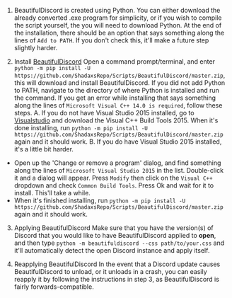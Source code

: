 1. BeautifulDiscord is created using Python. You can either download the already converted .exe program for simplicity, or if you wish to compile the script yourself, the you will need to download Python.
At the end of the installation, there should be an option that says something along the lines of `Add to PATH`. If you don't check this, it'll make a future step slightly harder.

2. Install [BeautifulDiscord](https://github.com/ShadaxsRepo/Scripts/BeautifulDiscord)
Open a command prompt/terminal, and enter `python -m pip install -U https://github.com/ShadaxsRepo/Scripts/BeautifulDiscord/master.zip`, this will download and install BeautifulDiscord.
If you did not add Python to PATH, navigate to the directory of where Python is installed and run the command.
If you get an error while installing that says something along the lines of `Microsoft Visual C++ 14.0 is required`, follow these steps.
 A. If you do not have Visual Studio 2015 installed, go to [Visualstudio](http://landinghub.visualstudio.com/visual-cpp-build-tools) and download the Visual C++ Build Tools 2015. When it's done installing, run `python -m pip install -U https://github.com/ShadaxsRepo/Scripts/BeautifulDiscord/master.zip` again and it should work.
 B. If you do have Visual Studio 2015 installed, it's a little bit harder.
  - Open up the 'Change or remove a program' dialog, and find something along the lines of `Microsoft Visual Studio 2015` in the list. Double-click it and a dialog will appear. Press `Modify` then click on the `Visual C++` dropdown and check `Common Build Tools`. Press Ok and wait for it to install. This'll take a while.
  - When it's finished installing, run `python -m pip install -U https://github.com/ShadaxsRepo/Scripts/BeautifulDiscord/master.zip` again and it should work.

3. Applying BeautifulDiscord
Make sure that you have the version(s) of Discord that you would like to have BeautifulDiscord applied to **open**, and then type `python -m beautifuldiscord --css path/to/your.css` and it'll automatically detect the open Discord instance and apply itself.

4. Reapplying BeautifulDiscord
In the event that a Discord update causes BeautifulDiscord to unload, or it unloads in a crash, you can easily reapply it by following the instructions in step 3, as BeautifulDiscord is fairly forwards-compatible.
